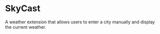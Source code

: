 # SkyCast
A weather extension that allows users to enter a city manually and display the current weather.
